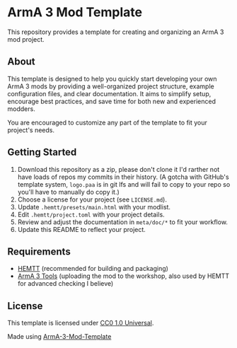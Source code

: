 # ArmA 3 Mod Template

This repository provides a template for creating and organizing an ArmA 3 mod project.

## About

This template is designed to help you quickly start developing your own ArmA 3 mods by providing a well-organized project structure, example configuration files, and clear documentation.
It aims to simplify setup, encourage best practices, and save time for both new and experienced modders.

You are encouraged to customize any part of the template to fit your project's needs.

## Getting Started

1. Download this repository as a zip, please don't clone it I'd rarther not have loads of repos my commits in their history. (A gotcha with GitHub's template system, `logo.paa` is in git lfs and will fail to copy to your repo so you'll have to manually do copy it.)
2. Choose a license for your project (see `LICENSE.md`).
3. Update `.hemtt/presets/main.html` with your modlist.
4. Edit `.hemtt/project.toml` with your project details.
5. Review and adjust the documentation in `meta/doc/*` to fit your workflow.
6. Update this README to reflect your project.

## Requirements

- [HEMTT](https://github.com/synixebrett/HEMTT) (recommended for building and packaging)
- [ArmA 3 Tools](https://store.steampowered.com/app/233800/Arma_3_Tools/) (uploading the mod to the workshop, also used by HEMTT for advanced checking I believe)

## License

This template is licensed under [CC0 1.0 Universal](LICENSE.md).

Made using [ArmA-3-Mod-Template](https://github.com/Lupus590/ArmA-3-Mod-Template)
